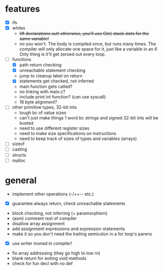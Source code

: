 # features
* [x] ifs
* [x] whiles
    * ~~lift declarations out! otherwise, you'll use O(n) stack slots for the same variable!~~
    * no you won't. The body is compiled once, but runs many times.
    The compiler will only allocate one space for it,
    just like a variable in an if.
    Only thing is it'll get zeroed out every loop.
* [ ] functions
    * [x] path return checking
    * [x] unreachable statement checking
    * jump to cleanup label on return
    * [x] statements get checked, not inferred
    * main function gets called?
    * no linking with main.c?
    * include print int function? (can use syscall)
    * 16 byte alignment?
* [ ] other primitive types, 32-bit ints
    * tough bc of value sizes
    * can't just make things 1 word bc strings
     and signed 32-bit ints will be busted
    * need to use different register sizes
    * need to make size specifications on instructions
    * need to keep track of sizes of types and variables (arrays)
* [ ] sizeof
* [ ] casting
* [ ] structs
* [ ] malloc
# general
* implement other operations (-/++-- etc.)
* [x] guarantee always return, check unreachable statements
* block checking, not inferring (+ paramorphism)
* (asm) comment rest of compiler
* disallow array assignment
* add assignment expressions and expression statements
* make it so you don't need the trailing semicolon in a for loop's parens
* [x] use writer monad in compiler!
* fix array addressing (they go high to low rn)
* blank return for exiting void methods
* check for fun decl with no def